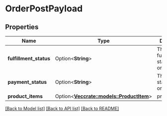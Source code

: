 # OrderPostPayload

## Properties

Name | Type | Description | Notes
------------ | ------------- | ------------- | -------------
**fulfillment_status** | Option<**String**> | The fulfillment status of the order. | [optional]
**payment_status** | Option<**String**> | The payment status of the order. | [optional]
**product_items** | Option<[**Vec<crate::models::ProductItem>**](ProductItem.md)> | product_items | [optional]

[[Back to Model list]](../README.md#documentation-for-models) [[Back to API list]](../README.md#documentation-for-api-endpoints) [[Back to README]](../README.md)



